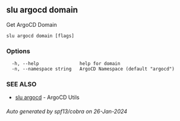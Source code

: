 ## slu argocd domain

Get ArgoCD Domain

```
slu argocd domain [flags]
```

### Options

```
  -h, --help               help for domain
  -n, --namespace string   ArgoCD Namespace (default "argocd")
```

### SEE ALSO

* [slu argocd](slu_argocd.md)	 - ArgoCD Utils

###### Auto generated by spf13/cobra on 26-Jan-2024
